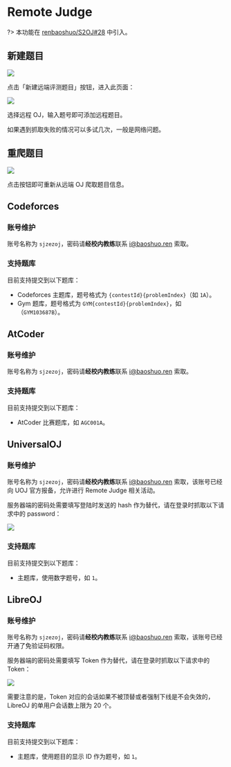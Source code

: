 # Remote Judge

?> 本功能在 [renbaoshuo/S2OJ#28](https://github.com/renbaoshuo/S2OJ/pull/28) 中引入。

## 新建题目

![](https://arina.loli.net/2023/01/24/aM13hg9v4WqQsPG.png)

点击「新建远端评测题目」按钮，进入此页面：

![](https://arina.loli.net/2023/01/24/53tPAHZpzVnsC1d.png)

选择远程 OJ，输入题号即可添加远程题目。

如果遇到抓取失败的情况可以多试几次，一般是网络问题。

## 重爬题目

![](https://arina.loli.net/2023/01/24/UsZC147GRkv5KEp.png)

点击按钮即可重新从远端 OJ 爬取题目信息。

## Codeforces

### 账号维护

账号名称为 `sjzezoj`，密码请**经校内教练**联系 [i@baoshuo.ren](mailto:i@baoshuo.ren) 索取。

### 支持题库

目前支持提交到以下题库：

- Codeforces 主题库，题号格式为 `{contestId}{problemIndex}`（如 `1A`）。
- Gym 题库，题号格式为 `GYM{contestId}{problemIndex}`，如（`GYM103687B`）。

## AtCoder

### 账号维护

账号名称为 `sjzezoj`，密码请**经校内教练**联系 [i@baoshuo.ren](mailto:i@baoshuo.ren) 索取。

### 支持题库

目前支持提交到以下题库：

- AtCoder 比赛题库，如 `AGC001A`。

## UniversalOJ

### 账号维护

账号名称为 `sjzezoj`，密码请**经校内教练**联系 [i@baoshuo.ren](mailto:i@baoshuo.ren) 索取，该账号已经向 UOJ 官方报备，允许进行 Remote Judge 相关活动。

服务器端的密码处需要填写登陆时发送的 hash 作为替代，请在登录时抓取以下请求中的 password：

![](https://arina.loli.net/2023/01/24/Vu5vdt6cPrW9UDE.png)

### 支持题库

目前支持提交到以下题库：

- 主题库，使用数字题号，如 `1`。

## LibreOJ

### 账号维护

账号名称为 `sjzezoj`，密码请**经校内教练**联系 [i@baoshuo.ren](mailto:i@baoshuo.ren) 索取，该账号已经开通了免验证码权限。

服务器端的密码处需要填写 Token 作为替代，请在登录时抓取以下请求中的 Token：

![](https://arina.loli.net/2023/01/24/tXWp7ly9AH1snS6.png)

需要注意的是，Token 对应的会话如果不被顶替或者强制下线是不会失效的，LibreOJ 的单用户会话数上限为 20 个。

### 支持题库

目前支持提交到以下题库：

- 主题库，使用题目的显示 ID 作为题号，如 `1`。
